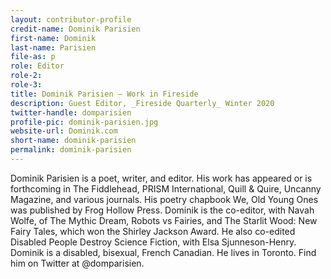 ```yaml
---
layout: contributor-profile
credit-name: Dominik Parisien
first-name: Dominik
last-name: Parisien
file-as: p
role: Editor
role-2:
role-3:
title: Dominik Parisien — Work in Fireside
description: Guest Editor, _Fireside Quarterly_ Winter 2020
twitter-handle: domparisien
profile-pic: dominik-parisien.jpg
website-url: Dominik.com
short-name: dominik-parisien
permalink: dominik-parisien
---
```


Dominik Parisien is a poet, writer, and editor. His work has appeared or is forthcoming in The Fiddlehead, PRISM International, Quill & Quire, Uncanny Magazine, and various journals. His poetry chapbook We, Old Young Ones was published by Frog Hollow Press. Dominik is the co-editor, with Navah Wolfe, of The Mythic Dream, Robots vs Fairies, and The Starlit Wood: New Fairy Tales, which won the Shirley Jackson Award. He also co-edited Disabled People Destroy Science Fiction, with Elsa Sjunneson-Henry. Dominik is a disabled, bisexual, French Canadian. He lives in Toronto. Find him on Twitter at @domparisien.  
